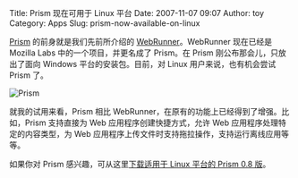 Title: Prism 现在可用于 Linux 平台
Date: 2007-11-07 09:07
Author: toy
Category: Apps
Slug: prism-now-available-on-linux

[Prism](http://labs.mozilla.com/2007/10/prism/)
的前身就是我们先前所介绍的
[WebRunner](http://linuxtoy.org/archives/webrunner.html)。WebRunner
现在已经是 Mozilla Labs 中的一个项目，并更名成了 Prism。在 Prism
刚公布那会儿，只放出了面向 Windows 平台的安装包。目前，对 Linux
用户来说，也有机会尝试 Prism 了。

![Prism](http://i.linuxtoy.org/i/2007/11/prism.png)

就我的试用来看，Prism 相比
WebRunner，在原有的功能上已经得到了增强。比如，Prism 支持直接为 Web
应用程序创建快捷方式，允许 Web 应用程序处理特定的内容类型，为 Web
应用程序上传文件时支持拖拉操作，支持运行离线应用等等。

如果你对 Prism 感兴趣，可从这里[下载适用于 Linux 平台的 Prism 0.8
版](http://people.mozilla.com/~mfinkle/prism/prism-0.8-linux.tar.bz2)。
